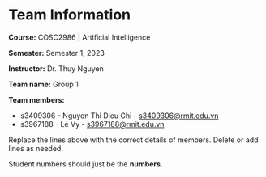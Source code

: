 # Team Information

**Course:** COSC2986 | Artificial Intelligence

**Semester:** Semester 1, 2023

**Instructor:** Dr. Thuy Nguyen

**Team name:** Group 1

**Team members:**

* s3409306 - Nguyen Thi Dieu Chi - s3409306@rmit.edu.vn
* s3967188 - Le Vy - s3967188@rmit.edu.vn

Replace the lines above with the correct details of members. Delete or add lines as needed.

Student numbers should just be the **numbers**.